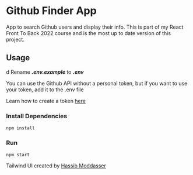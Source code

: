 # Github Finder App

App to search Github users and display their info. This is part of my React Front To Back 2022 course and is the most up to date version of this project.

## Usage

d
Rename **_.env.example_** to **_.env_**

You can use the Github API without a personal token, but if you want to use your token, add it to the .env file

Learn how to create a token [here](https://docs.github.com/en/authentication/keeping-your-account-and-data-secure/creating-a-personal-access-token)

### Install Dependencies

```
npm install
```

### Run

```
npm start
```

Tailwind UI created by [Hassib Moddasser](https://twitter.com/hassibmoddasser)

